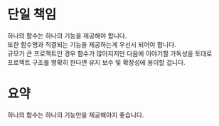 # 단일 책임
하나의 함수는 하나의 기능을 제공해야 합니다.  
또한 함수명과 직결되는 기능을 제공하는게 우선시 되어야 합니다.  
규모가 큰 프로젝트인 경우 함수가 많아지지만 다음에 이야기할 가독성을 토대로  
프로젝트 구조를 명확히 한다면 유지 보수 및 확장성에 용이할 겁니다.  

# 요약
하나의 함수는 하나의 기능만을 제공해야지 좋습니다.  
